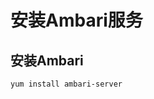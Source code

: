 安装Ambari服务
================================================================================
## 安装Ambari
```shell
yum install ambari-server
```